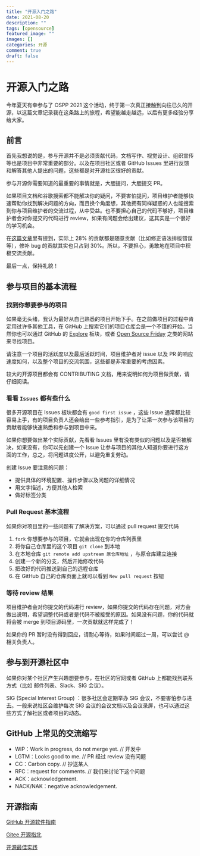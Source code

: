 ```yaml
---
title: "开源入门之路"
date: 2021-08-20
description: ""
tags: [opensource]
featured_image: ""
images: []
categories: 开源
comment: true
draft: false
---
```


# 开源入门之路

今年夏天有幸参与了 OSPP 2021 这个活动，终于第一次真正接触到向往已久的开源，以这篇文章记录我在这条路上的旅程，希望能越走越远，以后有更多经验分享给大家。

## 前言

首先我想说的是，参与开源并不是必须贡献代码，文档写作、视觉设计、组织宣传等也是项目中非常重要的部分。以及在项目社区或者 GitHub Issues 里进行反馈和解答其他人提出的问题，这些都是对开源社区很好的贡献。

参与开源你需要知道的最重要的事情就是，大胆提问，大胆提交 PR。

如果项目文档和谷歌搜索都不能解决你的疑问，不要害怕提问，项目维护者能够快速帮助你找到解决问题的方向，而且换个角度想，其他拥有同样疑惑的人也能搜索到你与项目维护者的交流过程，从中受益。也不要担心自己的代码不够好，项目维护者会对你提交的代码进行 review，如果有问题会给出建议，这其实是一个很好的学习机会。

在[这篇文章](https://www.igor.pro.br/publica/papers/saner2016.pdf)里有提到，实际上 28% 的贡献都是随意贡献（比如修正语法排版错误等），修补 bug 的贡献其实也只占到 30%。所以，不要担心，勇敢地在项目中积极交流贡献。

最后一点，保持礼貌！

## 参与项目的基本流程

### 找到你想要参与的项目

如果毫无头绪，我认为最好从自己熟悉的项目开始下手。在之前做项目的过程中肯定用过许多其他工具，在 GitHub 上搜索它们的项目仓库会是一个不错的开始。当然你也可以通过 GitHub 的 [Explore](https://github.com/explore/) 板块，或者 [Open Source Friday](https://opensourcefriday.com/) 之类的网站来寻找项目。

请注意一个项目的活跃度以及最后活跃时间，项目维护者对 issue 以及 PR 的响应速度如何，以及整个项目的交流氛围，这些都是非常重要的考虑因素。 

较大的开源项目都会有 CONTRIBUTING 文档，用来说明如何为项目做贡献，请仔细阅读。

### 看看 `Issues` 都有些什么

很多开源项目在 Issues 板块都会有 `good first issue` ，这些 Issue 通常都比较容易上手，有的项目负责人还会给出一些参考指引，是为了让第一次参与该项目的贡献者能够快速熟悉和参与到项目中来。

如果你想要做出某个实际贡献，先看看 Issues 里有没有类似的问题以及是否被解决，如果没有，你可以先创建一个 Issue 让参与项目的其他人知道你要进行这方面的工作，总之，将问题进度公开，以避免重复劳动。

创建 Issue 要注意的问题：

- 提供具体的环境配置、操作步骤以及问题的详细情况
- 用文字描述，方便其他人检索
- 做好标签分类

### Pull Request 基本流程

如果你对项目里的一些问题有了解决方案，可以通过 pull request 提交代码

1. `fork` 你想要参与的项目，它就会出现在你的仓库列表里
2. 将你自己仓库里的这个项目 `git clone` 到本地
3. 在本地仓库 `git remote add upstream 原仓库地址` ，与原仓库建立连接
4. 创建一个新的分支，然后开始修改代码 
5. 把改好的代码推送到自己的远程仓库
6. 在 GitHub 自己的仓库页面上就可以看到 `New pull request` 按钮

### 等待 review 结果

项目维护者会对你提交的代码进行 review，如果你提交的代码存在问题，对方会做出说明，希望调整代码或者是代码不被接受的原因。如果没有问题，你的代码就将会被 merge 到项目源码里，一次贡献就这样完成了！

如果你的 PR 暂时没有得到回应，请耐心等待，如果时间超过一周，可以尝试 @ 相关负责人。

## 参与到开源社区中

如果你对某个社区产生兴趣想要参与，在社区的官网或者 GitHub 上都能找到联系方式（比如 邮件列表、Slack、SIG 会议）。

SIG (Special Interest Group) ：很多社区会定期举办 SIG 会议，不要害怕参与进去。一般来说社区会维护每次 SIG 会议的会议文档以及会议录屏，也可以通过这些方式了解社区或者项目的动态。

## GitHub 上常见的交流缩写

- WIP：Work in progress, do not merge yet.  // 开发中
- LGTM：Looks good to me.  // PR 经过 review 没有问题
- CC：Carbon copy.  // 抄送某人
- RFC：request for comments.  // 我们来讨论下这个问题
- ACK：acknowledgement.
- NACK/NAK：negative acknowledgement. 

## 开源指南

[GitHub 开源软件指南](https://opensource.guide/zh-hans/)

[Gitee 开源指北](https://gitee.com/opensource-guide/)

[开源最佳实践](http://surenpi.com/open-source-best-practice/)